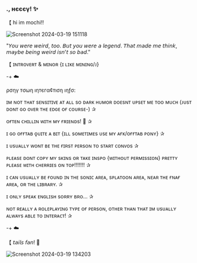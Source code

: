 ### ., нєєєγ! ✨
【 hi im mochi!!


![Screenshot 2024-03-19 151118](https://github.com/mochitails/mochitails/assets/162510444/d855de8b-6b44-4b6d-ac0a-763e4158e5bd)


"𝘠𝘰𝘶 𝘸𝘦𝘳𝘦 𝘸𝘦𝘪𝘳𝘥, 𝘵𝘰𝘰. 𝘉𝘶𝘵 𝘺𝘰𝘶 𝘸𝘦𝘳𝘦 𝘢 𝘭𝘦𝘨𝘦𝘯𝘥. 𝘛𝘩𝘢𝘵 𝘮𝘢𝘥𝘦 𝘮𝘦 𝘵𝘩𝘪𝘯𝘬, 𝘮𝘢𝘺𝘣𝘦 𝘣𝘦𝘪𝘯𝘨 𝘸𝘦𝘪𝘳𝘥 𝘪𝘴𝘯'𝘵 𝘴𝘰 𝘣𝘢𝘥."

【 ɪɴᴛʀᴏᴠᴇʀᴛ & ᴍɪɴᴏʀ {ɪ ʟɪᴋᴇ ᴍɪɴɪɴɢ/ᴊ}

-+ ☁️

ρσηγ тσωη ıηтєгα¢тıση ıηƒσ:

ɪᴍ ɴᴏᴛ ᴛʜᴀᴛ sᴇɴsɪᴛɪᴠᴇ ᴀᴛ ᴀʟʟ sᴏ ᴅᴀʀᴋ ʜᴜᴍᴏʀ ᴅᴏᴇsɴᴛ ᴜᴘsᴇᴛ ᴍᴇ ᴛᴏᴏ ᴍᴜᴄʜ (ᴊᴜsᴛ ᴅᴏɴᴛ ɢᴏ ᴏᴠᴇʀ ᴛʜᴇ ᴇᴅɢᴇ ᴏғ ᴄᴏᴜʀsᴇ-) ✰

ᴏғᴛᴇɴ ᴄʜɪʟʟɪɴ ᴡɪᴛʜ ᴍʏ ғʀɪᴇɴᴅs! 🩵 ✰

ɪ ɢᴏ ᴏғғᴛᴀʙ ǫᴜɪᴛᴇ ᴀ ʙɪᴛ {ɪʟʟ sᴏᴍᴇᴛɪᴍᴇs ᴜsᴇ ᴍʏ ᴀғᴋ/ᴏғғᴛᴀʙ ᴘᴏɴʏ} ✰

ɪ ᴜsᴜᴀʟʟʏ ᴡᴏɴᴛ ʙᴇ ᴛʜᴇ ғɪʀsᴛ ᴘᴇʀsᴏɴ ᴛᴏ sᴛᴀʀᴛ ᴄᴏɴᴠᴏs ✰

ᴘʟᴇᴀsᴇ ᴅᴏɴᴛ ᴄᴏᴘʏ ᴍʏ sᴋɪɴs ᴏʀ ᴛᴀᴋᴇ ɪɴsᴘᴏ {ᴡɪᴛʜᴏᴜᴛ ᴘᴇʀᴍɪssɪᴏɴ} ᴘʀᴇᴛᴛʏ ᴘʟᴇᴀsᴇ ᴡɪᴛʜ ᴄʜᴇʀʀɪᴇs ᴏɴ ᴛᴏᴘ!!!!!!! ✰

ɪ ᴄᴀɴ ᴜsᴜᴀʟʟʏ ʙᴇ ғᴏᴜɴᴅ ɪɴ ᴛʜᴇ sᴏɴɪᴄ ᴀʀᴇᴀ, sᴘʟᴀᴛᴏᴏɴ ᴀʀᴇᴀ, ɴᴇᴀʀ ᴛʜᴇ ғɴᴀғ ᴀʀᴇᴀ, ᴏʀ ᴛʜᴇ ʟɪʙʀᴀʀʏ. ✰

ɪ ᴏɴʟʏ sᴘᴇᴀᴋ ᴇɴɢʟɪsʜ sᴏʀʀʏ ʙʀᴏ... ✰

ɴᴏᴛ ʀᴇᴀʟʟʏ ᴀ ʀᴏʟᴇᴘʟᴀʏɪɴɢ ᴛʏᴘᴇ ᴏғ ᴘᴇʀsᴏɴ, ᴏᴛʜᴇʀ ᴛʜᴀɴ ᴛʜᴀᴛ ɪᴍ ᴜsᴜᴀʟʟʏ ᴀʟᴡᴀʏs ᴀʙʟᴇ ᴛᴏ ɪɴᴛᴇʀᴀᴄᴛ! ✰

-+ ☁️



【 𝘵𝘢𝘪𝘭𝘴 𝘧𝘢𝘯! 
🍻

![Screenshot 2024-03-19 134203](https://github.com/mochitails/mochitails/assets/162510444/aaeefb46-b432-4cc9-8e85-9353b23f5c16)

<!--
**mochitails/mochitails** is a ✨ _special_ ✨ repository because its `README.md` (this file) appears on your GitHub profile.


